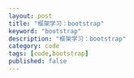 ```yaml
---
layout: post
title: "框架学习：bootstrap"
keyword: "bootstrap"
description: "框架学习：bootstrap"
category: code
tags: [code,bootstrap]
published: false
---
```


